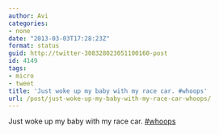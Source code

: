 ```yaml
---
author: Avi
categories:
- none
date: "2013-03-03T17:28:23Z"
format: status
guid: http://twitter-308328023051100160-post
id: 4149
tags:
- micro
- tweet
title: 'Just woke up my baby with my race car. #whoops'
url: /post/just-woke-up-my-baby-with-my-race-car-whoops/
---
```

Just woke up my baby with my race car. [#whoops](http://twitter.com/search?q=%23whoops)
